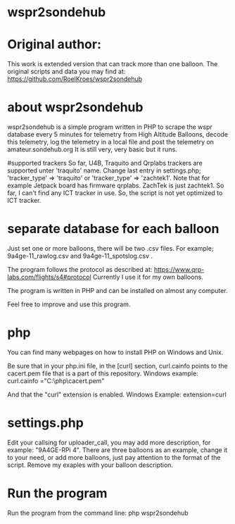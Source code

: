# wspr2sondehub

# Original author:
This work is extended version that can track more than one balloon. The original scripts and data
you may find at:
https://github.com/RoelKroes/wspr2sondehub

# about wspr2sondehub
wspr2sondehub is a simple program written in PHP to scrape the wspr database every 5 minutes for telemetry from High Altitude Balloons, decode this telemetry, log the telemetry in a local file and post the telemetry on amateur.sondehub.org
It is still very, very basic but it runs.

#supported trackers
So far, U4B, Traquito and Qrplabs trackers are supported unter 'traquito' name. Change last entry in settings.php; 'tracker_type' => 'traquito' or 'tracker_type' => 'zachtek1'.
Note that for example Jetpack board has firmware qrplabs. ZachTek is just zachtek1. 
So far, I can't find any ICT tracker in use. So, the script is not yet optimized to ICT tracker.

# separate database for each balloon
Just set one or more balloons, there will be two .csv files. For example; 9a4ge-11_rawlog.csv and 9a4ge-11_spotslog.csv .


The program follows the protocol as described at: https://www.qrp-labs.com/flights/s4#protocol
Currently I use it for my own balloons. 

The program is written in PHP and can be installed on almost any computer.

Feel free to improve and use this program.

# php
You can find many webpages on how to install PHP on Windows and Unix.

Be sure that in your php.ini file, in the [curl] section, curl.cainfo points to the cacert.pem file that is a part of this repository.
Windows example:
curl.cainfo ="C:\php\cacert.pem" 

And that the "curl" extension is enabled.
Windows Example:
extension=curl

# settings.php
Edit your callsing for uploader_call, you may add more description, for example: "9A4GE-RPi 4".
There are three balloons as an example, change it to your need, or add more balloons, just pay attention
to the format of the script. Remove my exaples with your balloon description.


# Run the program
Run the program from the command line:
php wspr2sondehub
